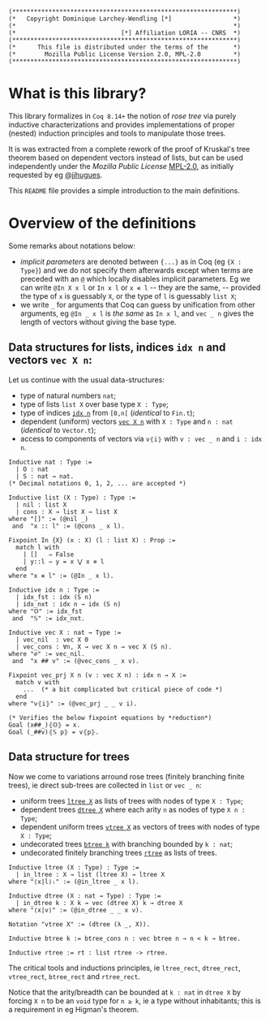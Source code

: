 ```
(**************************************************************)
(*   Copyright Dominique Larchey-Wendling [*]                 *)
(*                                                            *)
(*                             [*] Affiliation LORIA -- CNRS  *)
(**************************************************************)
(*      This file is distributed under the terms of the       *)
(*        Mozilla Public License Version 2.0, MPL-2.0         *)
(**************************************************************)
```
[comment]: # ( ∀ → ∃ ⋀ ⋁ ⇒ )

# What is this library?

This library formalizes in `Coq 8.14+` the notion of _rose tree_
via purely inductive characterizations and provides implementations of
proper (nested) induction principles and tools to manipulate those
trees. 

It is was extracted from a complete rework of the proof of Kruskal's
tree theorem based on dependent vectors instead of lists, but can be
used independently under the _Mozilla Public License_ [MPL-2.0](LICENSE), 
as initially requested by eg [@jjhugues](https://github.com/jjhugues).

This `README` file provides a simple introduction to the main definitions.

# Overview of the definitions 

Some remarks about notations below:

* _implicit parameters_ are denoted between `{...}` as in Coq (eg `{X : Type}`)
  and we do not specify them afterwards except when terms are preceded 
  with an `@` which locally disables implicit parameters. Eg we can write
  `@In X x l` or `In x l` or `x ∊ l` -- they are the same, -- provided the 
  type of `x` is guessably `X`, or the type of `l` is guessably `list X`;
* we write `_` for arguments that Coq can guess by unification from
  other arguments, eg `@In _ x l` is _the same_ as `In x l`, and
  `vec _ n` gives the length of vectors without giving the base type.

## Data structures for lists, indices `idx n` and vectors `vec X n`:

Let us continue with the usual data-structures:

* type of natural numbers `nat`;
* type of lists `list X` over base type `X : Type`;
* type of indices [`idx n`](theories/vec/idx.v) from `[0,n[` (_identical_ to `Fin.t`); 
* dependent (uniform) vectors [`vec X n`](theories/vec/vec.v) with `X : Type` and `n : nat` (_identical_ to `Vector.t`);
* access to components of vectors via `v⦃i⦄` with `v : vec _ n` and `i : idx n`.

```
Inductive nat : Type :=
  | O : nat
  | S : nat → nat.
(* Decimal notations 0, 1, 2, ... are accepted *)

Inductive list (X : Type) : Type :=
  | nil : list X
  | cons : X → list X → list X
where "[]" := (@nil _)
 and  "x :: l" := (@cons _ x l).

Fixpoint In {X} (x : X) (l : list X) : Prop :=
  match l with
    | []   ⇒ False
    | y::l ⇒ y = x ⋁ x ∊ l
  end
where "x ∊ l" := (@In _ x l). 

Inductive idx n : Type :=
  | idx_fst : idx (S n)
  | idx_nxt : idx n → idx (S n)
where "𝕆" := idx_fst
 and  "𝕊" := idx_nxt.

Inductive vec X : nat → Type :=
  | vec_nil  : vec X 0
  | vec_cons : ∀n, X → vec X n → vec X (S n).
where "∅" := vec_nil.
 and  "x ## v" := (@vec_cons _ x v).

Fixpoint vec_prj X n (v : vec X n) : idx n → X := 
  match v with 
    ...  (* a bit complicated but critical piece of code *)
  end
where "v⦃i⦄" := (@vec_prj _ _ v i).

(* Verifies the below fixpoint equations by *reduction*)
Goal (x##_)⦃𝕆⦄ = x. 
Goal (_##v)⦃𝕊 p⦄ = v⦃p⦄.
```

## Data structure for trees

Now we come to variations arround rose trees (finitely branching finite trees), 
ie direct sub-trees are collected in `list` or `vec _ n`:

* uniform trees [`ltree X`](theories/tree/ltree.v) as lists of trees with nodes of type `X : Type`;
* dependent trees [`dtree X`](theories/tree/dtree.v) where each arity `n` as nodes of type `X n : Type`;
* dependent uniform trees [`vtree X`](theories/tree/vtree.v) as vectors of trees with nodes of type `X : Type`;
* undecorated trees [`btree k`](theories/tree/btree.v) with branching bounded by `k : nat`;
* undecorated finitely branching trees [`rtree`](theories/tree/rtree.v) as lists of trees.

```
Inductive ltree (X : Type) : Type :=
  | in_ltree : X → list (ltree X) → ltree X
where "⟨x|l⟩ₗ" := (@in_ltree _ x l).

Inductive dtree (X : nat → Type) : Type :=
  | in_dtree k : X k → vec (dtree X) k → dtree X
where "⟨x|v⟩" := (@in_dtree _ _ x v).

Notation "vtree X" := (dtree (λ _, X)).

Inductive btree k := btree_cons n : vec btree n → n < k → btree.

Inductive rtree := rt : list rtree -> rtree.
```

The critical tools and inductions principles, ie `ltree_rect`, `dtree_rect`, `vtree_rect`, `btree_rect` and `rtree_rect`.

Notice that the arity/breadth can be bounded at `k : nat` in `dtree X` by forcing `X n` to be an
`void` type for `n ≥ k`, ie a type without inhabitants; this is a requirement in eg Higman's theorem.

